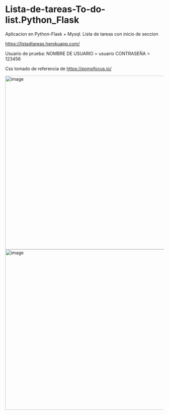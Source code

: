 # Lista-de-tareas-To-do-list.Python_Flask
Aplicacion en Python-Flask + Mysql. Lista de tareas con inicio de seccion

https://listadtareas.herokuapp.com/

Usuario de prueba:
NOMBRE DE USUARIO = usuario
CONTRASEÑA = 123456

Css tomado de referencia de https://pomofocus.io/

<img width="551" alt="image" src="https://user-images.githubusercontent.com/78544365/156091250-6380a6bc-e67d-4884-a2d3-11b8fada0a62.png">

<img width="509" alt="image" src="https://user-images.githubusercontent.com/78544365/156085841-3400d45f-9649-43ce-916e-e7bfe2cd2f6a.png">

